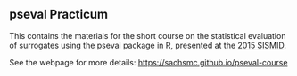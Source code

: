 pseval Practicum
----------------

This contains the materials for the short course on the statistical evaluation of surrogates using the pseval package in R, presented at the [2015 SISMID](http://www.biostat.washington.edu/suminst/sismid2016/modules/MD1608).

See the webpage for more details: https://sachsmc.github.io/pseval-course

